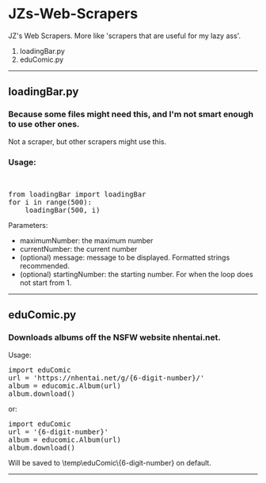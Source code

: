 # JZs-Web-Scrapers
JZ's Web Scrapers. More like 'scrapers that are useful for my lazy ass'.
<ol>
    <li>loadingBar.py</li>
    <li>eduComic.py</li>
</ol>


<hr>

<h2>loadingBar.py</h2>
<h3>Because some files might need this, and I'm not smart enough to use other ones.</h3>
Not a scraper, but other scrapers might use this.
<br>
<h3>Usage:</h3><br>

<pre>
from loadingBar import loadingBar
for i in range(500):
    loadingBar(500, i)
</pre>

Parameters:
<ul>
    <li>maximumNumber: the maximum number</li>
    <li>currentNumber: the current number</li>
    <li>(optional) message: message to be displayed. Formatted strings recommended.</li>
    <li>(optional) startingNumber: the starting number. For when the loop does not start from 1.</li>
</ul>

<hr>

<h2>eduComic.py</h2>
<h3>Downloads albums off the NSFW website nhentai.net.</h3>
Usage:
<br>
<pre>
import eduComic
url = 'https://nhentai.net/g/{6-digit-number}/'
album = educomic.Album(url)
album.download()
</pre>
or:
<br>
<pre>
import eduComic
url = '{6-digit-number}'
album = educomic.Album(url)
album.download()
</pre>
Will be saved to \temp\eduComic\{6-digit-number} on default.

<hr>
